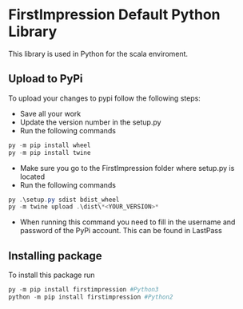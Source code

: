 # FirstImpression Default Python Library
This library is used in Python for the scala enviroment.

## Upload to PyPi
To upload your changes to pypi follow the following steps:
* Save all your work
* Update the version number in the setup.py
* Run the following commands
```PowerShell
py -m pip install wheel
py -m pip install twine
```
* Make sure you go to the FirstImpression folder where setup.py is located
* Run the following commands
```PowerShell
py .\setup.py sdist bdist_wheel
py -m twine upload .\dist\*<YOUR_VERSION>*
```
* When running this command you need to fill in the username and password of the PyPi account. This can be found in LastPass

## Installing package
To install this package run
```PowerShell
py -m pip install firstimpression #Python3
python -m pip install firstimpression #Python2
```
